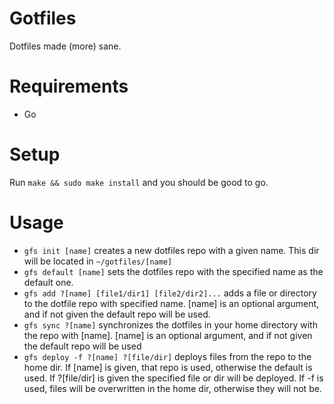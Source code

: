 # Gotfiles
Dotfiles made (more) sane.

# Requirements
* Go

# Setup
Run `make && sudo make install` and you should be good to go.

# Usage
* `gfs init [name]` creates a new dotfiles repo with a given name. This dir will be located in `~/gotfiles/[name]`
* `gfs default [name]` sets the dotfiles repo with the specified name as the default one.
* `gfs add ?[name] [file1/dir1] [file2/dir2]...` adds a file or directory to the dotfile repo with specified name. [name] is an optional argument, and if not given the default repo will be used.
* `gfs sync ?[name]` synchronizes the dotfiles in your home directory with the repo with [name]. [name] is an optional argument, and if not given the default repo will be used
* `gfs deploy -f ?[name] ?[file/dir]` deploys files from the repo to the home dir. If [name] is given, that repo is used, otherwise the default is used. 
If ?[file/dir] is given the specified file or dir will be deployed. If -f is used, files will be overwritten in the home dir, otherwise they will not be.
